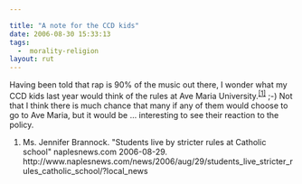 ```yaml
---

title: "A note for the CCD kids"
date: 2006-08-30 15:33:13
tags:
  -  morality-religion
layout: rut
---
```


Having been told that rap is 90% of the music out there, I wonder what my CCD kids last year would think of the rules at Ave Maria University.<sup><a href="http://www.naplesnews.com/news/2006/aug/29/students_live_stricter_rules_catholic_school/?local_news" title="Students live by stricter rules at Catholic school">[1]</a></sup> ;-)  Not that I think there is much chance that many if any of them would choose to go to Ave Maria, but it would be &#x2026; interesting to see their reaction to the policy.

<div class="postrefs">
<ol>
<li> Ms. Jennifer Brannock.  "Students live by stricter rules at Catholic school"  naplesnews.com 2006-08-29.  http://www.naplesnews.com/news/2006/aug/29/students_live_stricter_rules_catholic_school/?local_news </li>
</ol>
</div>


